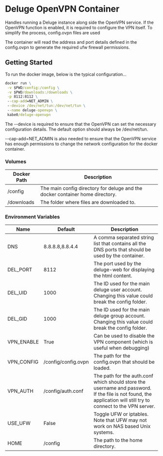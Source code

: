 # Deluge OpenVPN Container

Handles running a Deluge instance along side the OpenVPN service.
If the OpenVPN function is enabled, it is required to configure the
VPN itself. To simplify the process, config.ovpn files are used

The container will read the address and port details defined in the
config.ovpn to generate the required ufw firewall permissions.

## Getting Started

To run the docker image, below is the typical configuration...

```cmd
docker run \
 -v $PWD/config:/config \
 -v $PWD/downloads:/downloads \
 -p 8112:8112 \
 --cap-add=NET_ADMIN \
 --device /dev/net/tun:/dev/net/tun \
 --name deluge-openvpn \
 kabe0/deluge-openvpn
```

The --device is required to ensure that the OpenVPN can set the necessary configuration details.
The default option should always be /dev/net/tun.
 
--cap-add=NET_ADMIN is also needed to ensure that
the OpenVPN service has enough permissions to change the network configuration for the docker container.

### Volumes

| Docker Path | Description |
| -------| ----------- |
| /config | The main config directory for deluge and the docker container home directory.|
| /downloads | The folder where files are downloaded to. |

### Environment Variables

| Name | Default | Description |
| ---- | ------- | ----------- |
| DNS | 8.8.8.8,8.8.4.4 | A comma separated string list that contains all the DNS ports that should be used by the container. |
| DEL_PORT | 8112 | The port used by the deluge-web for displaying the html content. |
| DEL_UID | 1000 | The ID used for the main deluge user account. Changing this value could break the config folder. |
| DEL_GID | 1000 | The ID used for the main deluge group account. Changing this value could break the config folder. |
| VPN_ENABLE | True | Can be used to disable the VPN component (which is useful when debugging) |
| VPN_CONFIG | /config/config.ovpn | The path for the config.ovpn that should be loaded. |
| VPN_AUTH | /config/auth.conf | The path for the auth.conf which should store the username and password. If the file is not found, the application will still try to connect to the VPN server. |
| USE_UFW | False | Toggle UFW or iptables. Note that UFW may not work on NAS based Unix systems. |
| HOME | /config | The path to the home directory.|
